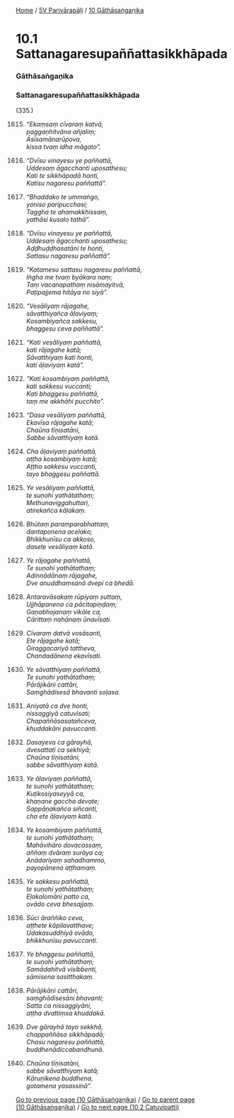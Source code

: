 
[Home](/) / [5V Parivārapāḷi](/tipitaka/5V.md) / [10 Gāthāsaṅgaṇika](/tipitaka/5V/10.md)

# 10.1 Sattanagaresupaññattasikkhāpada

### Gāthāsaṅgaṇika

### Sattanagaresupaññattasikkhāpada

(335.)

1615. _“Ekaṃsaṃ cīvaraṃ katvā,_  
_paggaṇhitvāna añjaliṃ;_  
_Āsīsamānarūpova,_  
_kissa tvaṃ idha māgato”._  


1616. _“Dvīsu vinayesu ye paññattā,_  
_Uddesaṃ āgacchanti uposathesu;_  
_Kati te sikkhāpadā honti,_  
_Katisu nagaresu paññattā”._  


1617. _“Bhaddako te ummaṅgo,_  
_yoniso paripucchasi;_  
_Taggha te ahamakkhissaṃ,_  
_yathāsi kusalo tathā”._  


1618. _“Dvīsu vinayesu ye paññattā,_  
_Uddesaṃ āgacchanti uposathesu;_  
_Aḍḍhuḍḍhasatāni te honti,_  
_Sattasu nagaresu paññattā”._  


1619. _“Katamesu sattasu nagaresu paññattā,_  
_Iṅgha me tvaṃ byākara naṃ;_  
_Taṃ vacanapathaṃ nisāmayitvā,_  
_Paṭipajjema hitāya no siyā”._  


1620. _“Vesāliyaṃ rājagahe,_  
_sāvatthiyañca āḷaviyaṃ;_  
_Kosambiyañca sakkesu,_  
_bhaggesu ceva paññattā”._  


1621. _“Kati vesāliyaṃ paññattā,_  
_kati rājagahe katā;_  
_Sāvatthiyaṃ kati honti,_  
_kati āḷaviyaṃ katā”._  


1622. _“Kati kosambiyaṃ paññattā,_  
_kati sakkesu vuccanti;_  
_Kati bhaggesu paññattā,_  
_taṃ me akkhāhi pucchito”._  


1623. _“Dasa vesāliyaṃ paññattā,_  
_Ekavīsa rājagahe katā;_  
_Chaūna tīṇisatāni,_  
_Sabbe sāvatthiyaṃ katā._  


1624. _Cha āḷaviyaṃ paññattā,_  
_aṭṭha kosambiyaṃ katā;_  
_Aṭṭha sakkesu vuccanti,_  
_tayo bhaggesu paññattā._  


1625. _Ye vesāliyaṃ paññattā,_  
_te suṇohi yathātathaṃ;_  
_Methunaviggahuttari,_  
_atirekañca kāḷakaṃ._  


1626. _Bhūtaṃ paramparabhattaṃ,_  
_dantaponena acelako;_  
_Bhikkhunīsu ca akkoso,_  
_dasete vesāliyaṃ katā._  


1627. _Ye rājagahe paññattā,_  
_Te suṇohi yathātathaṃ;_  
_Adinnādānaṃ rājagahe,_  
_Dve anuddhaṃsanā dvepi ca bhedā._  


1628. _Antaravāsakaṃ rūpiyaṃ suttaṃ,_  
_Ujjhāpanena ca pācitapiṇḍaṃ;_  
_Gaṇabhojanaṃ vikāle ca,_  
_Cārittaṃ nahānaṃ ūnavīsati._  


1629. _Cīvaraṃ datvā vosāsanti,_  
_Ete rājagahe katā;_  
_Giraggacariyā tattheva,_  
_Chandadānena ekavīsati._  


1630. _Ye sāvatthiyaṃ paññattā,_  
_Te suṇohi yathātathaṃ;_  
_Pārājikāni cattāri,_  
_Saṃghādisesā bhavanti soḷasa._  


1631. _Aniyatā ca dve honti,_  
_nissaggiyā catuvīsati;_  
_Chapaññāsasatañceva,_  
_khuddakāni pavuccanti._  


1632. _Dasayeva ca gārayhā,_  
_dvesattati ca sekhiyā;_  
_Chaūna tīṇisatāni,_  
_sabbe sāvatthiyaṃ katā._  


1633. _Ye āḷaviyaṃ paññattā,_  
_te suṇohi yathātathaṃ;_  
_Kuṭikosiyaseyyā ca,_  
_khaṇane gaccha devate;_  
_Sappāṇakañca siñcanti,_  
_cha ete āḷaviyaṃ katā._  


1634. _Ye kosambiyaṃ paññattā,_  
_te suṇohi yathātathaṃ;_  
_Mahāvihāro dovacassaṃ,_  
_aññaṃ dvāraṃ surāya ca;_  
_Anādariyaṃ sahadhammo,_  
_payopānena aṭṭhamaṃ._  


1635. _Ye sakkesu paññattā,_  
_te suṇohi yathātathaṃ;_  
_Eḷakalomāni patto ca,_  
_ovādo ceva bhesajjaṃ._  


1636. _Sūci āraññiko ceva,_  
_aṭṭhete kāpilavatthave;_  
_Udakasuddhiyā ovādo,_  
_bhikkhunīsu pavuccanti._  


1637. _Ye bhaggesu paññattā,_  
_te suṇohi yathātathaṃ;_  
_Samādahitvā visibbenti,_  
_sāmisena sasitthakaṃ._  


1638. _Pārājikāni cattāri,_  
_saṃghādisesāni bhavanti;_  
_Satta ca nissaggiyāni,_  
_aṭṭha dvattiṃsa khuddakā._  


1639. _Dve gārayhā tayo sekkhā,_  
_chappaññāsa sikkhāpadā;_  
_Chasu nagaresu paññattā,_  
_buddhenādiccabandhunā._  


1640. _Chaūna tīṇisatāni,_  
_sabbe sāvatthiyaṃ katā;_  
_Kāruṇikena buddhena,_  
_gotamena yasassinā”._  


[Go to previous page (10 Gāthāsaṅgaṇika)](/tipitaka/5V/10.md) / [Go to parent page (10 Gāthāsaṅgaṇika)](/tipitaka/5V/10.md) / [Go to next page (10.2 Catuvipatti)](/tipitaka/5V/10/10.2.md)


